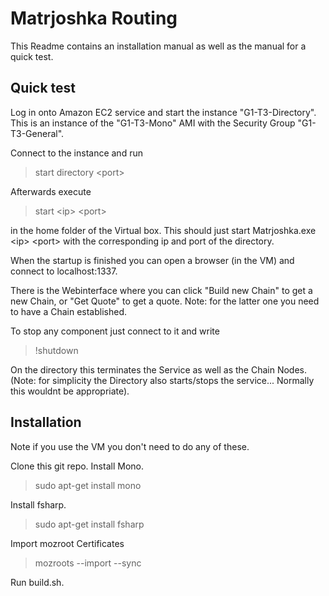 # Matrjoshka Routing

This Readme contains an installation manual as well as the manual for a quick test.

## Quick test

Log in onto Amazon EC2 service and start the instance "G1-T3-Directory". This is an instance of the "G1-T3-Mono" AMI with the Security Group "G1-T3-General".

Connect to the instance and run 
> start directory \<port\>


Afterwards execute 
> start \<ip\> \<port\>

in the home folder of the Virtual box. This should just start Matrjoshka.exe \<ip\> \<port\> with the corresponding ip and port of the directory.

When the startup is finished you can open a browser (in the VM) and connect to localhost:1337.

There is the Webinterface where you can click "Build new Chain" to get a new Chain, or "Get Quote" to get a quote. Note: for the latter one you need to have a Chain established.

To stop any component just connect to it and write
> !shutdown

On the directory this terminates the Service as well as the Chain Nodes. (Note: for simplicity the Directory also starts/stops the service... Normally this wouldnt be appropriate).

## Installation

Note if you use the VM you don't need to do any of these.

Clone this git repo.
Install Mono.
> sudo apt-get install mono

Install fsharp.
> sudo apt-get install fsharp

Import mozroot Certificates

> mozroots --import --sync

Run build.sh.